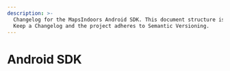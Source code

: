 ```yaml
---
description: >-
  Changelog for the MapsIndoors Android SDK. This document structure is based on
  Keep a Changelog and the project adheres to Semantic Versioning.
---
```


# Android SDK

